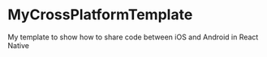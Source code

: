 # MyCrossPlatformTemplate
My template to  show how to share code between iOS and Android in React Native
